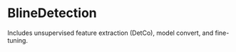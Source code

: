 # BlineDetection
Includes unsupervised feature extraction (DetCo), model convert, and fine-tuning. 

